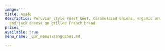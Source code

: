 ```yaml
---
image: ''
title: Asado
description: Peruvian style roast beef, caramelized onions, organic arugula, aioli
  and jack cheese on grilled French bread
price: ''
available: true
menu_name: _our_menus/sanguches.md

---
```

